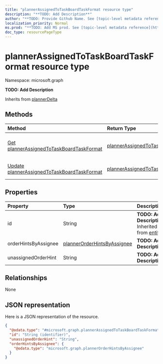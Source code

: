 ```yaml
---
title: "plannerAssignedToTaskBoardTaskFormat resource type"
description: "**TODO: Add Description**"
author: "**TODO: Provide Github Name. See [topic-level metadata reference](https://msgo.azurewebsites.net/add/document/guidelines/metadata.html#topic-level-metadata)**"
localization_priority: Normal
ms.prod: "**TODO: Add MS prod. See [topic-level metadata reference](https://msgo.azurewebsites.net/add/document/guidelines/metadata.html#topic-level-metadata)**"
doc_type: resourcePageType
---
```


# plannerAssignedToTaskBoardTaskFormat resource type


Namespace: microsoft.graph

**TODO: Add Description**


Inherits from [plannerDelta](../resources/plannerdelta.md)

## Methods
|Method|Return Type|Description|
|:---|:---|:---|
|[Get plannerAssignedToTaskBoardTaskFormat](../api/plannerassignedtotaskboardtaskformat-get.md)|[plannerAssignedToTaskBoardTaskFormat](../resources/plannerassignedtotaskboardtaskformat.md)|Read the properties and relationships of a [plannerAssignedToTaskBoardTaskFormat](../resources/plannerassignedtotaskboardtaskformat.md) object.|
|[Update plannerAssignedToTaskBoardTaskFormat](../api/plannerassignedtotaskboardtaskformat-update.md)|[plannerAssignedToTaskBoardTaskFormat](../resources/plannerassignedtotaskboardtaskformat.md)|Update the properties of a [plannerAssignedToTaskBoardTaskFormat](../resources/plannerassignedtotaskboardtaskformat.md) object.|

## Properties
|Property|Type|Description|
|:---|:---|:---|
|id|String|**TODO: Add Description** Inherited from [entity](../resources/entity.md)|
|orderHintsByAssignee|[plannerOrderHintsByAssignee](../resources/plannerorderhintsbyassignee.md)|**TODO: Add Description**|
|unassignedOrderHint|String|**TODO: Add Description**|

## Relationships
None

## JSON representation
Here is a JSON representation of the resource.
<!-- {
  "blockType": "resource",
  "keyProperty": "id",
  "@odata.type": "microsoft.graph.plannerAssignedToTaskBoardTaskFormat",
  "baseType": "microsoft.graph.plannerDelta",
  "openType": false
}
-->
``` json
{
  "@odata.type": "#microsoft.graph.plannerAssignedToTaskBoardTaskFormat",
  "id": "String (identifier)",
  "unassignedOrderHint": "String",
  "orderHintsByAssignee": {
    "@odata.type": "microsoft.graph.plannerOrderHintsByAssignee"
  }
}
```

